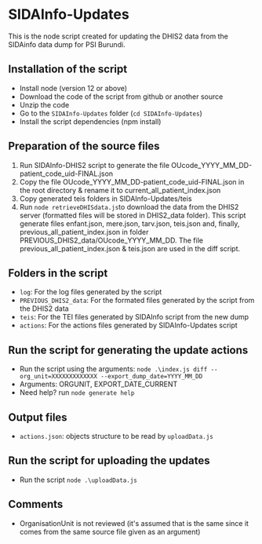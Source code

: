 # SIDAInfo-Updates
This is the node script created for updating the DHIS2 data from the SIDAinfo data dump for PSI Burundi.

## Installation of the script
- Install node (version 12 or above)
- Download the code of the script from github or another source
- Unzip the code
- Go to the ```SIDAInfo-Updates``` folder (```cd SIDAInfo-Updates```)
- Install the script dependencies (npm install)

## Preparation of the source files
1. Run SIDAInfo-DHIS2 script to generate the file OUcode_YYYY_MM_DD-patient_code_uid-FINAL.json
2. Copy the file OUcode_YYYY_MM_DD-patient_code_uid-FINAL.json in the root directory & rename it to current_all_patient_index.json
3. Copy generated teis folders in SIDAInfo-Updates/teis
4. Run ```node retrieveDHISdata.js```to download the data from the DHIS2 server (formatted files will be stored in DHIS2_data folder). This script generate files enfant.json, mere.json, tarv.json, teis.json and, finally, previous_all_patient_index.json in folder PREVIOUS_DHIS2_data/OUcode_YYYY_MM_DD. The file previous_all_patient_index.json & teis.json are used in the diff script.


## Folders in the script
- ```log```: For the log files generated by the script
- ```PREVIOUS_DHIS2_data```: For the formated files generated by the script from the DHIS2 data 
- ```teis```: For the TEI files generated by SIDAInfo script from the new dump
- ```actions```: For the actions files generated by SIDAInfo-Updates script

## Run the script for generating the update actions
- Run the script using the arguments: ```node .\index.js diff --org_unit=XXXXXXXXXXXXX --export_dump_date=YYYY_MM_DD```
- Arguments: ORGUNIT, EXPORT_DATE_CURRENT
- Need help? run ```node generate help```

## Output files
- ```actions.json```: objects structure to be read by ```uploadData.js```

## Run the script for uploading the updates
- Run the script ```node .\uploadData.js```

## Comments
- OrganisationUnit is not reviewed (it's assumed that is the same since it comes from the same source file given as an argument)
